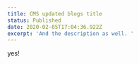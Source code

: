 ```yaml
---
title: CMS updated blogs title
status: Published
date: 2020-02-05T17:04:36.922Z
excerpt: 'And the description as well. '
---
```

yes!
